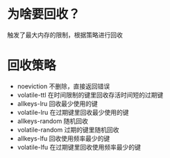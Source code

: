 # 为啥要回收？
触发了最大内存的限制，根据策略进行回收
# 回收策略
- noeviction 不删除，直接返回错误
- volatile-ttl 在时间限制的键里回收存活时间短的过期键
- allkeys-lru 回收最少使用的键
- volatile-lru 在过期键里回收最少使用的键
- allkeys-random 随机回收
- volatile-random 过期的键里随机回收
- allkeys-lfu 回收使用频率最少的键
- volatile-lfu 在过期键里回收使用频率最少的键

